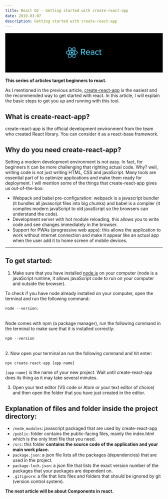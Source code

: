 ```yaml
---
title: React 02 - Getting started with create-react-app
date: 2019-03-07
description: Getting started with create-react-app
---
```


![react](../../assets/react-logo-2.png)

**This series of articles target beginners to react.**

As I mentioned in the previous article, [create-react-app](https://github.com/facebook/create-react-app) is the easiest and the recommended way to get started with react.
In this article, I will explain the basic steps to get you up and running with this tool.

## What is create-react-app?

create-react-app is the official development environment from the team who created React library. You can consider it as a react-base framework.

## Why do you need create-react-app?

Setting a modern development environment is not easy. In fact, for beginners it can be more challenging that righting actual code. Why? well, writing code is not just writing HTML, CSS and javaScript. Many tools are essential part of to optimize applications and make them ready for deployment.
I will mention some of the things that create-react-app gives us out-of-the-box:

- Webpack and babel pre-configuration: webpack is a javascript bundler (it bundles all javascript files into big chunks) and babel is a compiler (it compiles modern javaScript to old javaScript so the browsers can
  understand the code).
- Development server with hot module reloading, this allows you to write code and see changes immediately in
  the browser.
- Support for PWAs (progressive web apps): this allows the application to work without internet connection and
  make it appear like an actual app when the user add it to home screen of mobile devices.

---

## To get started:

1. Make sure that you have installed [node.js](https://nodejs.org/en/) on your computer (node is a javaScript runtime, it allows javaScript code to run on your computer and outside the browser).

To check if you have node already installed on your computer, open the terminal and run the following command:

```javascript
node --version;
```

<br>
Node comes with npm (a package manager), run the following command in the terminal to make sure that it is installed correctly:

```javascript
npm --version
```

<br>
2. Now open your terminal an run the following command and hit enter:

```javascript
npx create-react-app [app-name]
```

`[app-name]` is the name of your new project.
Wait until create-react-app does its thing as it may take several minutes.

3. Open your text editor (VS code or Atom or your text editor of choice) and then open the folder that you have just created in the editor.

## Explanation of files and folder inside the project directory:

- `/node_modules`: javascript packaged that are used by create-react-app
- `/public`: folder contains the public-facing files, mainly the index.html which is the only html file that you need.
- `/src`: this folder **contains the source code of the application and your main work place.**
- `package.json`: a json file lists all the packages (dependencies) that are used in the project.
- `package-lock.json`: a json file that lists the exact version number of the packages that your packages are dependent on.
- `.gitignore`: a file that lists files and folders that should be ignored by git (version control system).

**The next article will be about Components in react.**
